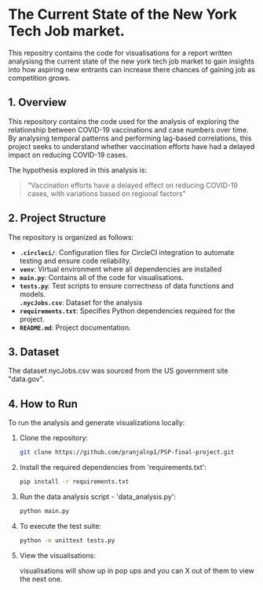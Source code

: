 # The Current State of the New York Tech Job market.
This repositry contains the code for visualisations for a report written analysisng the current state of the new york tech job market to gain insights into how aspiring new entrants can increase there chances of gaining job as competition grows. 

## 1. Overview  
This repository contains the code used for the analysis of exploring the relationship between COVID-19 vaccinations and case numbers over time. By analysing temporal patterns and performing lag-based correlations, this project seeks to understand whether vaccination efforts have had a delayed impact on reducing COVID-19 cases.  

The hypothesis explored in this analysis is:  
> "Vaccination efforts have a delayed effect on reducing COVID-19 cases, with variations based on regional factors"  

## 2. Project Structure  
The repository is organized as follows:  

- **`.circleci/`**: Configuration files for CircleCI integration to automate testing and ensure code reliability.  
- **`venv`**: Virtual environment where all dependencies are installed  
- **`main.py`**: Contains all of the code for visualisations.
- **`tests.py`**: Test scripts to ensure correctness of data functions and models.  
 **`.nycJobs.csv`**: Dataset for the analysis  
- **`requirements.txt`**: Specifies Python dependencies required for the project.  
- **`README.md`**: Project documentation.  

## 3. Dataset  
The dataset nycJobs.csv was sourced from the US government site "data.gov".


## 4. How to Run  
To run the analysis and generate visualizations locally:  

1. Clone the repository:  
    ```bash
    git clone https://github.com/pranjalnp1/PSP-final-project.git

2. Install the required dependencies from 'requirements.txt':
    ```bash
    pip install -r requirements.txt

4. Run the data analysis script - 'data_analysis.py':
   ```bash
   python main.py

6. To execute the test suite:
    ```bash
    python -m unittest tests.py

7. View the visualisations:

   visualisations will show up in pop ups and you can X out of them to view the next one.